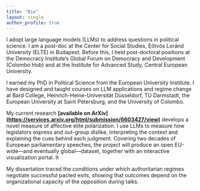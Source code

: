```yaml
---
title: "Bio"
layout: single
author_profile: true
---
```

I adopt large language models (LLMs) to address questions in political science. I am a post-doc at the Center for Social Studies, Eötvös Loránd University (ELTE) in Budapest. Before this, I held post-doctoral positions at the Democracy Institute’s Global Forum on Democracy and Development (Colombo Hub) and at the Institute for Advanced Study, Central European University.

I earned my PhD in Political Science from the European University Institute. I have designed and taught courses on LLM applications and regime change at Bard College, Heinrich-Heine-Universität Düsseldorf, TU Darmstadt, the European University at Saint Petersburg, and the University of Colombo.

My current research **[available on ArXiv] (https://services.arxiv.org/html/submission/6603427/view)** develops a novel measure of affective elite polarization.  I use LLMs to measure how legislators express and out-group dislike, interpreting the context and explaining the cues behind each judgment. Covering two decades of European parliamentary speeches, the project will produce an open EU-wide—and eventually global—dataset, together with an interactive visualization portal. It 

My dissertation traced the conditions under which authoritarian regimes negotiate successful pacted exits, showing that outcomes depend on the organizational capacity of the opposition during talks.